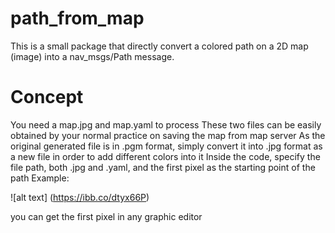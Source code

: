 # path_from_map
This is a small package that directly convert a colored path on a 2D map (image) into a nav_msgs/Path message. 
# Concept
You need a map.jpg and map.yaml to process
These two files can be easily obtained by your normal practice on saving the map from map server
As the original generated file is in .pgm format, simply convert it into .jpg format as a new file in order to add different colors into it
Inside the code, specify the file path, both .jpg and .yaml, and the first pixel as the starting point of the path
Example:

![alt text] (https://ibb.co/dtyx66P)

you can get the first pixel in any graphic editor

